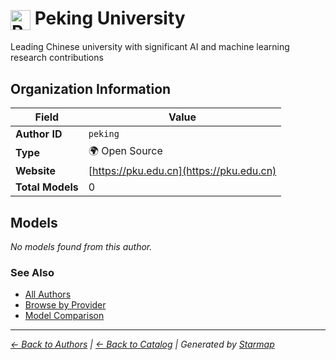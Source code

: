 # <img src="https://raw.githubusercontent.com/agentstation/starmap/master/internal/embedded/logos/peking.svg" alt="Peking University" width="32" height="32" style="vertical-align: middle;"> Peking University
  
  
Leading Chinese university with significant AI and machine learning research contributions
  
  
## Organization Information
  
| Field | Value |
|---------|---------|
| **Author ID** | `peking` |
| **Type** | 🌍 Open Source |
| **Website** | [https://pku.edu.cn](https://pku.edu.cn) |
| **Total Models** | 0 |

  
## Models
  
*No models found from this author.*
  
### See Also
  
- [All Authors](../)
- [Browse by Provider](../../providers/)
- [Model Comparison](../../models/)
  
---
*_[← Back to Authors](../) | [← Back to Catalog](../../) | Generated by [Starmap](https://github.com/agentstation/starmap)_*
